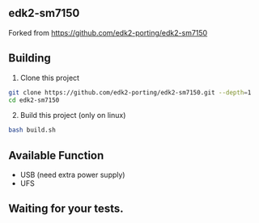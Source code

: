 ## edk2-sm7150  
Forked from https://github.com/edk2-porting/edk2-sm7150  
  
## Building

1. Clone this project

```bash
git clone https://github.com/edk2-porting/edk2-sm7150.git --depth=1
cd edk2-sm7150
```

2. Build this project (only on linux)

```bash
bash build.sh
```

## Available Function  
  
 * USB (need extra power supply)  
 * UFS  
  
## Waiting for your tests.  
  
